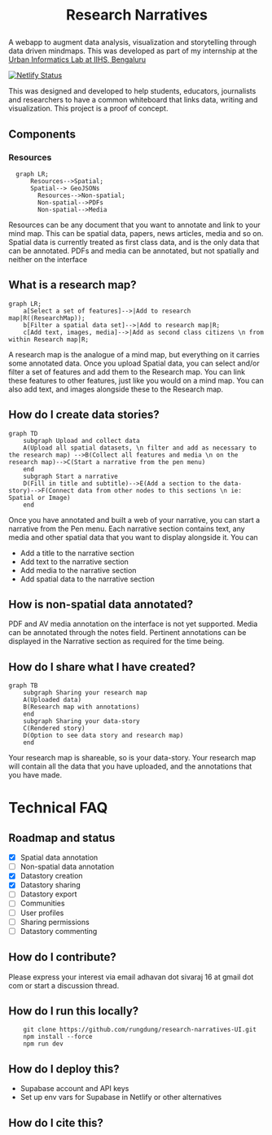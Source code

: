 <h1 align="center">

Research Narratives

</h1>

<bold align="center"> A webapp to augment data analysis, visualization and storytelling through data driven mindmaps.
This was developed as part of my internship at the [Urban Informatics Lab at IIHS, Bengaluru](https://iihs.co.in/urban-informatics-lab/) </bold>

[![Netlify Status](https://api.netlify.com/api/v1/badges/2ee03dd3-d8b4-4332-91c6-d915d9278723/deploy-status)](https://app.netlify.com/sites/researchnarratives/deploys)

This was designed and developed to help students, educators, journalists and researchers to have a common whiteboard that links data, writing and visualization. This project is a proof of concept.

## Components

### Resources

```mermaid
  graph LR;
      Resources-->Spatial;
      Spatial--> GeoJSONs
        Resources-->Non-spatial;
        Non-spatial-->PDFs
        Non-spatial-->Media
```

Resources can be any document that you want to annotate and link to your mind map. This can be spatial data, papers, news articles, media and so on. Spatial data is currently treated as first class data, and is the only data that can be annotated. PDFs and media can be annotated, but not spatially and neither on the interface

## What is a research map?

```mermaid
graph LR;
    a[Select a set of features]-->|Add to research map|R((ResearchMap));
    b[Filter a spatial data set]-->|Add to research map|R;
    c[Add text, images, media]-->|Add as second class citizens \n from within Research map|R;
```

A research map is the analogue of a mind map, but everything on it carries some annotated data.
Once you upload Spatial data, you can select and/or filter a set of features and add them to the Research map.
You can link these features to other features, just like you would on a mind map.
You can also add text, and images alongside these to the Research map.

## How do I create data stories?

```mermaid
graph TD
    subgraph Upload and collect data
    A(Upload all spatial datasets, \n filter and add as necessary to the research map) -->B(Collect all features and media \n on the research map)-->C(Start a narrative from the pen menu)
    end
    subgraph Start a narrative
    D(Fill in title and subtitle)-->E(Add a section to the data-story)-->F(Connect data from other nodes to this sections \n ie: Spatial or Image)
    end
```

Once you have annotated and built a web of your narrative, you can start a narrative from the Pen menu. Each narrative section contains text, any media and other spatial data that you want to display alongside it.
You can

- Add a title to the narrative section
- Add text to the narrative section
- Add media to the narrative section
- Add spatial data to the narrative section

## How is non-spatial data annotated?

PDF and AV media annotation on the interface is not yet supported. Media can be annotated through the notes field. Pertinent annotations can be displayed in the Narrative section as required for the time being.

## How do I share what I have created?

```mermaid
graph TB
    subgraph Sharing your research map
    A(Uploaded data)
    B(Research map with annotations)
    end
    subgraph Sharing your data-story
    C(Rendered story)
    D(Option to see data story and research map)
    end

```

Your research map is shareable, so is your data-story.
Your research map will contain all the data that you have uploaded, and the annotations that you have made.

# Technical FAQ

## Roadmap and status

- [x] Spatial data annotation
- [ ] Non-spatial data annotation
- [x] Datastory creation
- [x] Datastory sharing
- [ ] Datastory export
- [ ] Communities
- [ ] User profiles
- [ ] Sharing permissions
- [ ] Datastory commenting

## How do I contribute?

Please express your interest via email adhavan dot sivaraj 16 at gmail dot com or start a discussion thread.

## How do I run this locally?

```
    git clone https://github.com/rungdung/research-narratives-UI.git
    npm install --force
    npm run dev
```

## How do I deploy this?

- Supabase account and API keys
- Set up env vars for Supabase in Netlify or other alternatives

## How do I cite this?
